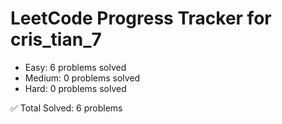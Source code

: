 # LeetCode Progress Tracker for cris_tian_7

- Easy: 6 problems solved
- Medium: 0 problems solved
- Hard: 0 problems solved

✅ Total Solved: 6 problems
